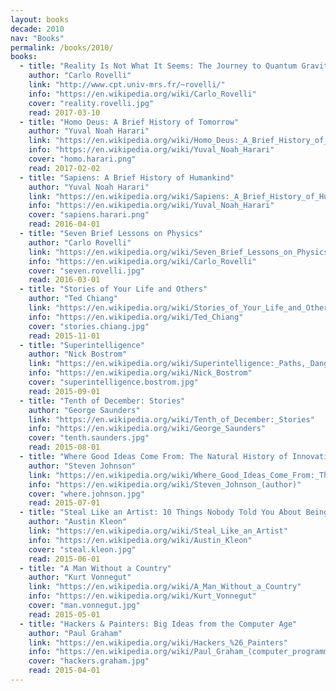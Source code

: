 ```yaml
---
layout: books
decade: 2010
nav: "Books"
permalink: /books/2010/
books:
  - title: "Reality Is Not What It Seems: The Journey to Quantum Gravity"
    author: "Carlo Rovelli"
    link: "http://www.cpt.univ-mrs.fr/~rovelli/"
    info: "https://en.wikipedia.org/wiki/Carlo_Rovelli"
    cover: "reality.rovelli.jpg"
    read: 2017-03-10
  - title: "Homo Deus: A Brief History of Tomorrow"
    author: "Yuval Noah Harari"
    link: "https://en.wikipedia.org/wiki/Homo_Deus:_A_Brief_History_of_Tomorrow"
    info: "https://en.wikipedia.org/wiki/Yuval_Noah_Harari"
    cover: "homo.harari.png"
    read: 2017-02-02
  - title: "Sapiens: A Brief History of Humankind"
    author: "Yuval Noah Harari"
    link: "https://en.wikipedia.org/wiki/Sapiens:_A_Brief_History_of_Humankind"
    info: "https://en.wikipedia.org/wiki/Yuval_Noah_Harari"
    cover: "sapiens.harari.png"
    read: 2016-04-01
  - title: "Seven Brief Lessons on Physics"
    author: "Carlo Rovelli"
    link: "https://en.wikipedia.org/wiki/Seven_Brief_Lessons_on_Physics"
    info: "https://en.wikipedia.org/wiki/Carlo_Rovelli"
    cover: "seven.rovelli.jpg"
    read: 2016-03-01
  - title: "Stories of Your Life and Others"
    author: "Ted Chiang"
    link: "https://en.wikipedia.org/wiki/Stories_of_Your_Life_and_Others"
    info: "https://en.wikipedia.org/wiki/Ted_Chiang"
    cover: "stories.chiang.jpg"
    read: 2015-11-01
  - title: "Superintelligence"
    author: "Nick Bostrom"
    link: "https://en.wikipedia.org/wiki/Superintelligence:_Paths,_Dangers,_Strategies"
    info: "https://en.wikipedia.org/wiki/Nick_Bostrom"
    cover: "superintelligence.bostrom.jpg"
    read: 2015-09-01
  - title: "Tenth of December: Stories"
    author: "George Saunders"
    link: "https://en.wikipedia.org/wiki/Tenth_of_December:_Stories"
    info: "https://en.wikipedia.org/wiki/George_Saunders"
    cover: "tenth.saunders.jpg"
    read: 2015-08-01
  - title: "Where Good Ideas Come From: The Natural History of Innovation"
    author: "Steven Johnson"
    link: "https://en.wikipedia.org/wiki/Where_Good_Ideas_Come_From:_The_Natural_History_of_Innovation"
    info: "https://en.wikipedia.org/wiki/Steven_Johnson_(author)"
    cover: "where.johnson.jpg"
    read: 2015-07-01
  - title: "Steal Like an Artist: 10 Things Nobody Told You About Being Creative"
    author: "Austin Kleon"
    link: "https://en.wikipedia.org/wiki/Steal_Like_an_Artist"
    info: "https://en.wikipedia.org/wiki/Austin_Kleon"
    cover: "steal.kleon.jpg"
    read: 2015-06-01
  - title: "A Man Without a Country"
    author: "Kurt Vonnegut"
    link: "https://en.wikipedia.org/wiki/A_Man_Without_a_Country"
    info: "https://en.wikipedia.org/wiki/Kurt_Vonnegut"
    cover: "man.vonnegut.jpg"
    read: 2015-05-01
  - title: "Hackers & Painters: Big Ideas from the Computer Age"
    author: "Paul Graham"
    link: "https://en.wikipedia.org/wiki/Hackers_%26_Painters"
    info: "https://en.wikipedia.org/wiki/Paul_Graham_(computer_programmer)"
    cover: "hackers.graham.jpg"
    read: 2015-04-01
---
```

